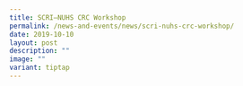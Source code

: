 ```yaml
---
title: SCRI–NUHS CRC Workshop
permalink: /news-and-events/news/scri-nuhs-crc-workshop/
date: 2019-10-10
layout: post
description: ""
image: ""
variant: tiptap
---
```


